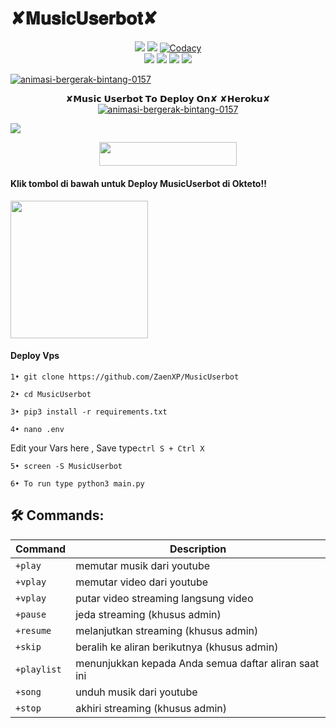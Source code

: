 #         ✘𝐌𝐮𝐬𝐢𝐜𝐔𝐬𝐞𝐫𝐛𝐨𝐭✘

</p>
<p align="center">
    <a href="https://www.python.org/" alt="made-with-python"> <img src="https://img.shields.io/badge/Made%20with-Python-black.svg?style=flat-square&logo=python&logoColor=blue&color=Blue" /></a>
    <a href="https://github.com/ZaenXP/MusicUserbot/graphs/commit-activity" alt="Maintenance"> <img src="https://img.shields.io/badge/Maintained%3F-yes-Blue.svg?style=flat-square" /></a>
    <a href="https://app.codacy.com/gh/ZaenXP/MusicUserbot/dashboard"> <img src="https://img.shields.io/codacy/grade/a723cb464d5a4d25be3152b5d71de82d?color=Blue&logo=codacy&style=flat-square" alt="Codacy" /></a><br>
    <a href="https://github.com/ZaenXP/MusicUserbot"> <img src="https://img.shields.io/github/repo-size/ZaenXP/MusicUserbot?color=Blue&logo=github&logoColor=Blue&style=flat-square" /></a>
    <a href="https://github.com/ZaenXP/MusicUsetbot/issues"> <img src="https://img.shields.io/github/issues/ZaenXP/MusicUserbot?color=Blue&logo=github&logoColor=blue&style=flat-square" /></a>
    <a href="https://github.com/ZaenXP/MusicUserbot/network/members"> <img src="https://img.shields.io/github/forks/ZaenXP/MusicUserbot?color=Blue&logo=github&logoColor=Blue&style=flat-square" /></a>  
    <a href="https://github.com/ZaenXP/MusicUserbot/network/members"> <img src="https://img.shields.io/github/stars/ZaenXP/MusicUserbot?color=Blue&logo=github&logoColor=Blue&style=flat-square" /></a>  
</p>





<a href="https://www.gambaranimasi.org/cat-bintang-290.htm"><img src="https://www.gambaranimasi.org/data/media/280/animasi-bergerak-bintang-0157.gif" border="0" alt="animasi-bergerak-bintang-0157" /></a>
    <p align="center"> 
    ✘𝗠𝘂𝘀𝗶𝗰 𝗨𝘀𝗲𝗿𝗯𝗼𝘁 𝗧𝗼 𝗗𝗲𝗽𝗹𝗼𝘆 𝗢𝗻✘ ✘𝗛𝗲𝗿𝗼𝗸𝘂✘
<a href="https://www.gambaranimasi.org/cat-bintang-290.htm"><img src="https://www.gambaranimasi.org/data/media/280/animasi-bergerak-bintang-0157.gif" border="0" alt="animasi-bergerak-bintang-0157" /></a>
   
<img src="https://telegra.ph/file/613f681a511feb6d1b186.jpg">

<p align="center"><a href="https://heroku.com/deploy?template=https://github.com/ZaenXP/MusicUserbot"> <img src="https://img.shields.io/badge/Deploy%20To%20Heroku-Green?style=for-the-badge&logo=heroku" width="220" height="38.45"/></a></p>
<h4>Klik tombol di bawah untuk Deploy MusicUserbot di Okteto!!</h4>
<a href="https://cloud.okteto.com/deploy?repository=https://github.com/ZaenXP/MusicUserBot"><img src="https://img.shields.io/badge/Deploy%20To%20Okteto-informational?style=for-the-badge&logo=Okteto" width="220""/></a>


<h4>Deploy Vps</h4>


```
1• git clone https://github.com/ZaenXP/MusicUserbot
```
```
2• cd MusicUserbot
```
```
3• pip3 install -r requirements.txt
```
```
4• nano .env
```
 Edit your Vars here , Save type```ctrl S + Ctrl X```
```
5• screen -S MusicUserbot
```
```
6• To run type python3 main.py
```

## 🛠 Commands:
| Command | Description |
| ------ | ------ |
| `+play` | memutar musik dari youtube|
| `+vplay` | memutar video dari youtube |
| `+vplay` | putar video streaming langsung video |
| `+pause` | jeda streaming (khusus admin) |
| `+resume` | melanjutkan streaming (khusus admin)|
| `+skip` | beralih ke aliran berikutnya (khusus admin) |
| `+playlist` | menunjukkan kepada Anda semua daftar aliran saat ini|
| `+song` | unduh musik dari youtube |
| `+stop` |akhiri streaming (khusus admin)  |
